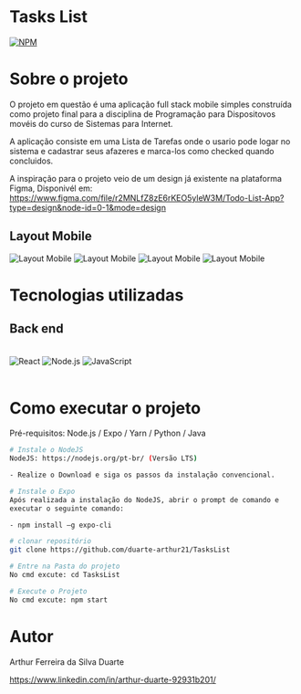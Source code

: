 # Tasks List

[![NPM](https://img.shields.io/npm/l/react)](https://github.com/duarte-arthur21/project-laravel/blob/main/LICENCE)

# Sobre o projeto

O projeto em questão é uma aplicação full stack mobile simples construída como projeto final para a disciplina de Programação para Dispositovos movéis do curso de Sistemas para Internet.

A aplicação consiste em uma Lista de Tarefas onde o usario pode logar no sistema e cadastrar seus afazeres e marca-los como checked quando concluidos. 

A inspiração para o projeto veio de um design já existente na plataforma Figma, Disponivél em: https://www.figma.com/file/r2MNLfZ8zE6rKEO5yleW3M/Todo-List-App?type=design&node-id=0-1&mode=design 

## Layout Mobile
![Layout Mobile](https://github.com/duarte-arthur21/TasksList/blob/main/assets/Imagem3.png)
![Layout Mobile](https://github.com/duarte-arthur21/TasksList/blob/main/assets/Imagem4.png)
![Layout Mobile](https://github.com/duarte-arthur21/TasksList/blob/main/assets/Imagem1.png)
![Layout Mobile](https://github.com/duarte-arthur21/TasksList/blob/main/assets/Imagem2.png)



# Tecnologias utilizadas
## Back end
<div style="display:inline_block"></br>
    <img align="center" alt="React" src="https://img.shields.io/badge/React_Native-20232A?style=for-the-badge&logo=react&logoColor=61DAFB">
    <img align="center" alt="Node.js" src="https://img.shields.io/badge/Node.js-43853D?style=for-the-badge&logo=node.js&logoColor=white">
    <img align="center" alt="JavaScript" src="https://img.shields.io/badge/JavaScript-323330?style=for-the-badge&logo=javascript&logoColor=F7DF1E">
</div></br>

# Como executar o projeto

Pré-requisitos: Node.js / Expo / Yarn / Python / Java

```bash
# Instale o NodeJS
NodeJS: https://nodejs.org/pt-br/ (Versão LTS)

- Realize o Download e siga os passos da instalação convencional.

```
```bash
# Instale o Expo
Após realizada a instalação do NodeJS, abrir o prompt de comando e
executar o seguinte comando:

- npm install –g expo-cli
```

```bash
# clonar repositório
git clone https://github.com/duarte-arthur21/TasksList

```

```bash
# Entre na Pasta do projeto
No cmd excute: cd TasksList

# Execute o Projeto
No cmd excute: npm start

```

# Autor

Arthur Ferreira da Silva Duarte

https://www.linkedin.com/in/arthur-duarte-92931b201/
